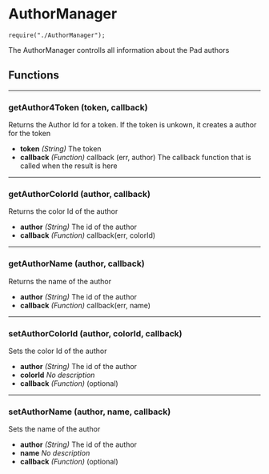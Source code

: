 # AuthorManager
`require("./AuthorManager");`

The AuthorManager controlls all information about the Pad authors

## Functions

- - -
### getAuthor4Token (token, callback)
Returns the Author Id for a token. If the token is unkown, 
it creates a author for the token

* **token** *(String)* The token
* **callback** *(Function)* callback (err, author) 
The callback function that is called when the result is here

- - -
### getAuthorColorId (author, callback)
Returns the color Id of the author

* **author** *(String)* The id of the author
* **callback** *(Function)* callback(err, colorId)

- - -
### getAuthorName (author, callback)
Returns the name of the author

* **author** *(String)* The id of the author
* **callback** *(Function)* callback(err, name)

- - -
### setAuthorColorId (author, colorId, callback)
Sets the color Id of the author

* **author** *(String)* The id of the author
* **colorId** *No description*
* **callback** *(Function)* (optional)

- - -
### setAuthorName (author, name, callback)
Sets the name of the author

* **author** *(String)* The id of the author
* **name** *No description*
* **callback** *(Function)* (optional)

